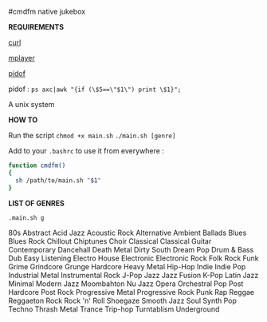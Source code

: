 #cmdfm native jukebox

**REQUIREMENTS**

[curl](http://curl.haxx.se/)

[mplayer](http://doc.ubuntu-fr.org/mplayer)

[pidof](http://www.linux-kheops.com/doc/man/manfr/man-html-0.9/man8/pidof.8.html)

pidof : `ps axc|awk "{if (\$5==\"$1\") print \$1}";`

A unix system

**HOW TO**

Run the script 
`chmod +x main.sh`
`./main.sh [genre]`

Add to your `.bashrc` to use it from everywhere : 
```bash
function cmdfm()
{
  sh /path/to/main.sh "$1"
}
```


**LIST OF GENRES**

`.main.sh g`

80s                 Abstract            Acid Jazz
Acoustic Rock       Alternative         Ambient
Ballads             Blues               Blues Rock
Chillout            Chiptunes           Choir
Classical           Classical Guitar    Contemporary
Dancehall           Death Metal         Dirty South
Dream Pop           Drum & Bass         Dub
Easy Listening      Electro House       Electronic
Electronic Rock     Folk Rock           Funk
Grime               Grindcore           Grunge
Hardcore            Heavy Metal         Hip-Hop
Indie               Indie Pop           Industrial Metal
Instrumental Rock   J-Pop               Jazz
Jazz Fusion         K-Pop               Latin Jazz
Minimal             Modern Jazz         Moombahton
Nu Jazz             Opera               Orchestral
Pop                 Post Hardcore       Post Rock
Progressive Metal   Progressive Rock    Punk
Rap                 Reggae              Reggaeton
Rock                Rock 'n' Roll       Shoegaze
Smooth Jazz         Soul                Synth Pop
Techno              Thrash Metal        Trance
Trip-hop            Turntablism         Underground
